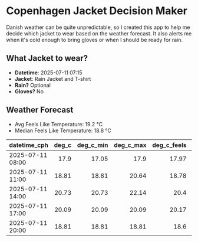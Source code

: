 
# Copenhagen Jacket Decision Maker

Danish weather can be quite unpredictable, so I created this app to help me decide which jacket to wear based on the weather forecast. 
It also alerts me when it's cold enough to bring gloves or when I should be ready for rain.

## What Jacket to wear?

- **Datetime**: 2025-07-11 07:15
- **Jacket**: Rain Jacket and T-shirt
- **Rain?** Optional
- **Gloves?** No

## Weather Forecast
- Avg Feels Like Temperature: 19.2 °C
- Median Feels Like Temperature: 18.8 °C

| datetime_cph     |   deg_c |   deg_c_min |   deg_c_max |   deg_c_feels | weather   | wind   | rain   |
|:-----------------|--------:|------------:|------------:|--------------:|:----------|:-------|:-------|
| 2025-07-11 08:00 |   17.9  |       17.05 |       17.9  |         17.97 | Clouds    | High   | None   |
| 2025-07-11 11:00 |   18.81 |       18.81 |       20.64 |         18.78 | Clouds    | Medium | None   |
| 2025-07-11 14:00 |   20.73 |       20.73 |       22.14 |         20.4  | Clouds    | Medium | None   |
| 2025-07-11 17:00 |   20.09 |       20.09 |       20.09 |         20.17 | Rain      | Low    | Low    |
| 2025-07-11 20:00 |   18.81 |       18.81 |       18.81 |         18.6  | Rain      | High   | Low    |
        
